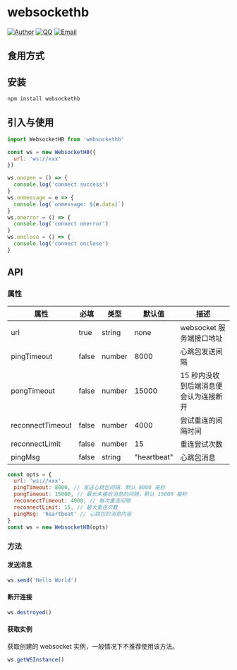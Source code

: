 # websockethb

[![Author](https://img.shields.io/badge/author-chanshiyucx-blue.svg?style=flat-square)](https://chanshiyu.com) [![QQ](https://img.shields.io/badge/QQ-1124590931-blue.svg?style=flat-square)](http://wpa.qq.com/msgrd?v=3&uin=&site=qq&menu=yes) [![Email](https://img.shields.io/badge/Emali%20me-me@chanshiyu.com-green.svg?style=flat-square)](me@chanshiyu.com)

## 食用方式

## 安装

```bash
npm install websockethb
```

## 引入与使用

```javascript
import WebsocketHB from 'websockethb'

const ws = new WebsocketHB({
  url: 'ws://xxx'
})

ws.onopen = () => {
  console.log('connect success')
}
ws.onmessage = e => {
  console.log(`onmessage: ${e.data}`)
}
ws.onerror = () => {
  console.log('connect onerror')
}
ws.onclose = () => {
  console.log('connect onclose')
}
```

## API

### 属性

| 属性             | 必填  | 类型   | 默认值      | 描述                                  |
| ---------------- | ----- | ------ | ----------- | ------------------------------------- |
| url              | true  | string | none        | websocket 服务端接口地址              |
| pingTimeout      | false | number | 8000        | 心跳包发送间隔                        |
| pongTimeout      | false | number | 15000       | 15 秒内没收到后端消息便会认为连接断开 |
| reconnectTimeout | false | number | 4000        | 尝试重连的间隔时间                    |
| reconnectLimit   | false | number | 15          | 重连尝试次数                          |
| pingMsg          | false | string | "heartbeat" | 心跳包消息                            |

```javascript
const opts = {
  url: 'ws://xxx',
  pingTimeout: 8000, // 发送心跳包间隔，默认 8000 毫秒
  pongTimeout: 15000, // 最长未接收消息的间隔，默认 15000 毫秒
  reconnectTimeout: 4000, // 每次重连间隔
  reconnectLimit: 15, // 最大重连次数
  pingMsg: 'heartbeat' // 心跳包的消息内容
}
const ws = new WebsocketHB(opts)
```

### 方法

#### 发送消息

```javascript
ws.send('Hello World')
```

#### 断开连接

```javascript
ws.destroyed()
```

#### 获取实例

获取创建的 websocket 实例，一般情况下不推荐使用该方法。

```javascript
ws.getWSInstance()
```
